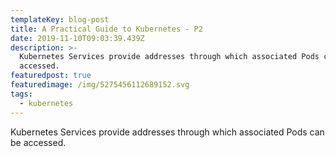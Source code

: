 ```yaml
---
templateKey: blog-post
title: A Practical Guide to Kubernetes - P2
date: 2019-11-10T09:03:39.439Z
description: >-
  Kubernetes Services provide addresses through which associated Pods can be
  accessed.
featuredpost: true
featuredimage: /img/5275456112689152.svg
tags:
  - kubernetes
---
```

Kubernetes Services provide addresses through which associated Pods can be accessed.
